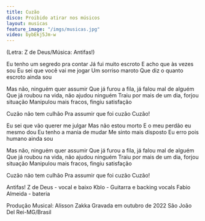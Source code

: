 ```yaml
---
title: Cuzão
disco: Proibido atirar nos músicos
layout: musicas
feature_image: "/imgs/musicas.jpg"
video: bybEkj5Jm-w
---
```

(Letra: Z de Deus/Música: Antifas!)

Eu tenho um segredo pra contar
Já fui muito escroto
E acho que às vezes sou
Eu sei que você vai me jogar
Um sorriso maroto
Que diz o quanto escroto ainda sou

Mas não, ninguém quer assumir
Que já furou a fila, já falou mal de alguém
Que já roubou na vida, não ajudou ninguém
Traiu por mais de um dia, forjou situação
Manipulou mais fracos, fingiu satisfação

Cuzão não tem culhão
Pra assumir que foi cuzão
Cuzão!

Eu sei que vão querer me julgar
Mas não estou morto
E o meu perdão eu mesmo dou
Eu tenho a mania de mudar
Me sinto mais disposto
Eu erro pois humano ainda sou

Mas não, ninguém quer assumir
Que já furou a fila, já falou mal de alguém
Que já roubou na vida, não ajudou ninguém
Traiu por mais de um dia, forjou situação
Manipulou mais fracos, fingiu satisfação

Cuzão não tem culhão
Pra assumir que foi cuzão
Cuzão!

Antifas!
Z de Deus - vocal e baixo
Kblo - Guitarra e backing vocals
Fabio Almeida - bateria

Produção Musical: Alisson Zakka
Gravada em outubro de 2022
São João Del Rei-MG/Brasil
